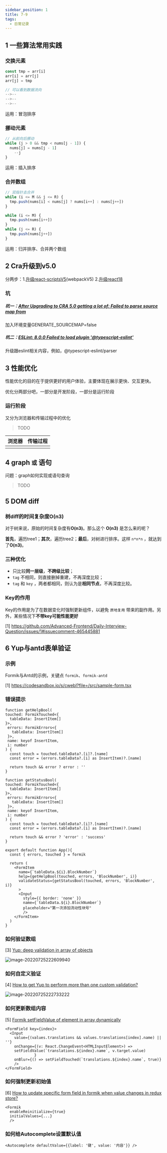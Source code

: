 ```yaml
---
sidebar_position: 1
title: 7-9
tags:
  - 日常记录
---
```




## 1 一些算法常用实践

### 交换元素

```ts
const tmp = arr[i]
arr[i] = arr[j]
arr[j] = tmp

// 可以看到数据流向
-->--
-->--
-->--
```

运用：冒泡排序

### 挪动元素

```ts
// 从前向后挪动
while (j > 0 && tmp < nums[j - 1]) {
  nums[j] = nums[j - 1]
    --j
}
```

运用：插入排序

### 合并数组

```ts
// 双指针去合并
while (i <= M && j <= R) {
  tmp.push(nums[i] < nums[j] ? nums[i++] : nums[j++])
}

while (i <= M) {
  tmp.push(nums[i++])
}
while (j <= R) {
  tmp.push(nums[j++])
}
```

运用：归并排序、合并两个数组

## 2 Cra升级到v5.0

分两步：1.[升级react-scriptsV5](https://github.com/facebook/create-react-app/blob/main/CHANGELOG.md)(webpackV5) 2.[升级react18](https://reactjs.org/blog/2022/03/08/react-18-upgrade-guide.html)

### 坑

##### 坑一：[After Upgrading to CRA 5.0 getting a lot of: Failed to parse source map from](https://github.com/facebook/create-react-app/discussions/11767)

加入环境变量GENERATE_SOURCEMAP=false

##### 坑二：[ESLint: 8.0.0 Failed to load plugin '@typescript-eslint'](https://stackoverflow.com/questions/69513869/eslint-8-0-0-failed-to-load-plugin-typescript-eslint)

升级跟eslint相关内容，例如，@typescript-eslint/parser

## 3 性能优化

性能优化的目的在于提供更好的用户体验，主要体现在展示更快、交互更快。

优化分两部分吧，一部分是开发阶段，一部分是运行阶段

### 运行阶段

又分为浏览器和传输过程中的优化

> TODO

| 浏览器 | 传输过程 |
| ------ | -------- |
|        |          |

## 4 graph `或` 语句

问题：graph如何实现或语句查询

> TODO

## 5 DOM diff

### 树diff的时间复杂度O(n3)

对于树来说，原始的时间复杂度有**O(n3)**。那么这个 **O(n3)** 是怎么来的呢？

**首先**，遍历tree1；**其次**，遍历tree2；**最后**，对树进行排序。这样 `n*n*n` ，就达到了**O(n3)**。

### 三种优化

- 只比较**同一层级**，**不跨级比较**；
- `tag` 不相同，则直接删掉重建，不再深度比较；
- `tag` 和 `key` ，两者都相同，则认为是**相同节点**，不再深度比较。

### Key的作用

Key的作用是为了在数据变化时强制更新组件，以避免 `原地复用` 带来的副作用。另外，某些情况下**不带key可能性能更好**

[1] https://github.com/Advanced-Frontend/Daily-Interview-Question/issues/1#issuecomment-465445881

## 6 Yup与antd表单验证

### 示例

Formik与Antd的示例，关键点 `formik`、`formik-antd`

[1] https://codesandbox.io/s/cwebl?file=/src/sample-form.tsx

### 错误提示

```tsx
function getHelpBool(
touched: FormikTouched<{
  tableData: InsertItem[]
}>,
 errors: FormikErrors<{
   tableData: InsertItem[]
 }>,
 name: keyof InsertItem,
 i: number
) {
  const touch = touched.tableData?.[i]?.[name]
  const error = (errors.tableData?.[i] as InsertItem)?.[name]

  return touch && error ? error : ''
}

function getStatusBool(
touched: FormikTouched<{
  tableData: InsertItem[]
}>,
 errors: FormikErrors<{
   tableData: InsertItem[]
 }>,
 name: keyof InsertItem,
 i: number
) {
  const touch = touched.tableData?.[i]?.[name]
  const error = (errors.tableData?.[i] as InsertItem)?.[name]

  return touch && error ? 'error' : 'success'
}

export default function App(){
  const { errors, touched } = formik

  return (
    <FormItem
      name={`tableData.${i}.BlockNumber`}
      help={getHelpBool(touched, errors, 'BlockNumber', i)}
      validateStatus={getStatusBool(touched, errors, 'BlockNumber', i)}
      >
      <Input
        style={{ border: 'none' }}
        name={`tableData.${i}.BlockNumber`}
        placeholder="第一次添加流动性块号"
        />
    </FormItem>
  )
}
```

### 如何验证数组

[3] [Yup: deep validation in array of objects](https://stackoverflow.com/questions/59197551/yup-deep-validation-in-array-of-objects)

![image-20220725222609940](https://cdn.gincool.com/img/image-20220725222609940.png)

### 如何自定义验证

[4] [How to get Yup to perform more than one custom validation?](https://stackoverflow.com/questions/63769152/how-to-get-yup-to-perform-more-than-one-custom-validation)

![image-20220725222733222](https://cdn.gincool.com/img/image-20220725222733222.png)

### 如何更新数组内容

[5] [Formik setFieldValue of element in array dynamically](https://stackoverflow.com/questions/70307439/formik-setfieldvalue-of-element-in-array-dynamically)

```tsx
<FormField key={index}>
  <Input
    value={(values.translations && values.translations[index].name) || ''}
    onChange={(v: React.ChangeEvent<HTMLInputElement>) =>
    setFieldValue(`translations.${index}.name`, v.target.value)
             }
    onBlur={() => setFieldTouched(`translations.${index}.name`, true)}
    />
</FormField>
```

### 如何强制更新初始值

[6] [How to update specific form field in formik when value changes in redux store?](https://stackoverflow.com/questions/60376104/how-to-update-specific-form-field-in-formik-when-value-changes-in-redux-store)

```tsx
<Formik
  enableReinitialize={true}
  initialValues={...}
  />
```

### 如何给Autocomplete设置默认值

```tsx
<Autocomplete defaultValue={{label: '键', value: '内容'}} />
```

